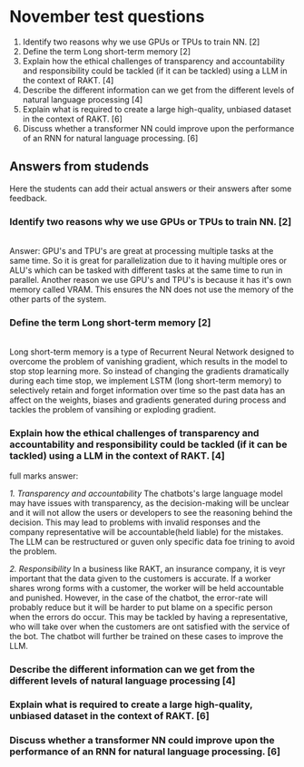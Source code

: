 # November test questions

1)	Identify two reasons why we use GPUs or TPUs to train NN. [2]
2)	Define the term Long short-term memory [2]
3)	Explain how the ethical challenges of transparency and accountability and responsibility could be tackled (if it can be tackled) using a LLM in the context of RAKT. [4]
4)	Describe the different information can we get from the different levels of natural language processing [4]
5)	Explain what is required to create a large high-quality, unbiased dataset in the context of RAKT. [6]
6)	Discuss whether a transformer NN could improve upon the performance of an RNN for natural language processing.  [6] 

## Answers from studends

Here the students can add their actual answers or their answers after some feedback. 

### Identify two reasons why we use GPUs or TPUs to train NN. [2]
<br> Answer: GPU's and TPU's are great at processing multiple tasks at the same time. So it is great for parallelization due to it having multiple ores or ALU's which can be tasked with different tasks at the same time to run in parallel. Another reason we use GPU's and TPU's is because it has it's own memory called VRAM. This ensures the NN does not use the memory of the other parts of the system.

### Define the term Long short-term memory [2]
<br> Long short-term memory is a type of Recurrent Neural Network designed to overcome the problem of vanishing gradient, which results in the model to stop stop learning more. So instead of changing the gradients dramatically during each time stop, we implement LSTM (long short-term memory) to selectively retain and forget information over time so the past data has an affect on the weights, biases and gradients generated during process and tackles the problem of vansihing or exploding gradient.

### Explain how the ethical challenges of transparency and accountability and responsibility could be tackled (if it can be tackled) using a LLM in the context of RAKT. [4]

full marks answer: 

_1. Transparency and accountability_
The chatbots's large language model may have issues with transparency, as the decision-making will be unclear and it will not allow the users or developers to see the reasoning behind the decision. This may lead to problems with invalid responses and the company representative will be accountable(held liable) for the mistakes. The LLM can be restructured or guven only specific data foe trining to avoid the problem.

_2. Responsibility_
In a business like RAKT, an insurance company, it is veyr important that the data given to the customers is accurate. If a worker shares wrong forms with a customer, the worker will be held accountable and punished. However, in the case of the chatbot, the error-rate will probably reduce but it will be harder to put blame on a specific person when the errors do occur. This may be tackled by having a representative, who will take over when the customers are ont satisfied with the service of the bot. The chatbot will further be trained on these cases to improve the LLM.


### Describe the different information can we get from the different levels of natural language processing [4]


### Explain what is required to create a large high-quality, unbiased dataset in the context of RAKT. [6]

### Discuss whether a transformer NN could improve upon the performance of an RNN for natural language processing.  [6] 
